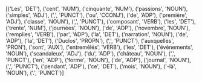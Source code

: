 [('Les', 'DET'), ('cent', 'NUM'), ('cinquante', 'NUM'), ('passions', 'NOUN'), ('simples', 'ADJ'), (',', 'PUNCT'), ('ou', 'CCONJ'), ('de', 'ADP'), ('première', 'ADJ'), ('classe', 'NOUN'), (',', 'PUNCT'), ('composant', 'VERB'), ('les', 'DET'), ('trente', 'NUM'), ('journées', 'NOUN'), ('de', 'ADP'), ('novembre', 'NOUN'), ('remplies', 'VERB'), ('par', 'ADP'), ('la', 'DET'), ('narration', 'NOUN'), ('de', 'ADP'), ('la', 'DET'), ('Duclos', 'PROPN'), (',', 'PUNCT'), ('auxquelles', 'PRON'), ('sont', 'AUX'), ('entremêlés', 'VERB'), ('les', 'DET'), ('événements', 'NOUN'), ('scandaleux', 'ADJ'), ('du', 'ADP'), ('château', 'NOUN'), (',', 'PUNCT'), ('en', 'ADP'), ('forme', 'NOUN'), ('de', 'ADP'), ('journal', 'NOUN'), (',', 'PUNCT'), ('pendant', 'ADP'), ('ce', 'DET'), ('mois', 'NOUN'), ('-là', 'NOUN'), ('.', 'PUNCT')]